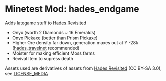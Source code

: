 # Minetest Mod: hades_endgame

Adds lategame stuff to [Hades Revisited](https://codeberg.org/Wuzzy/Hades_Revisited)

* Onyx (worth 2 Diamonds ~ 16 Emeralds)
* Onyx Pickaxe (better than Prism Pickaxe)
* Higher Ore density far down, generation maxes out at Y -28k ([hades_travelnet](https://content.minetest.net/packages/SFENCE/hades_travelnet) recommended)
* Moister for making efficient Moss farms
* Revival Item to supress death

Assets used are derivatives of assets from [Hades Revisited](https://codeberg.org/Wuzzy/Hades_Revisited) (CC BY-SA 3.0), see [LICENSE_MEDIA](./LICENSE_MEDIA)